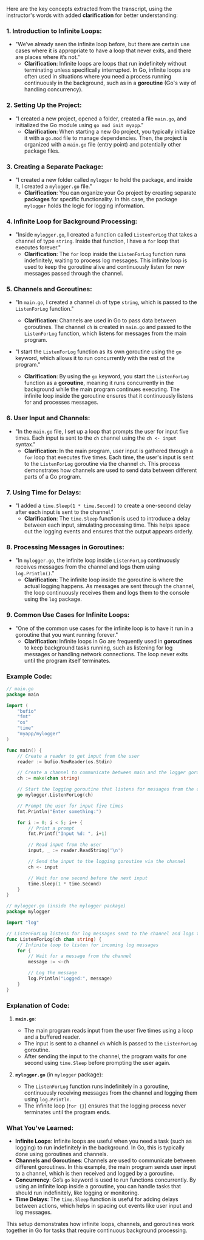Here are the key concepts extracted from the transcript, using the instructor's words with added **clarification** for better understanding:

### 1. **Introduction to Infinite Loops**:
   - "We’ve already seen the infinite loop before, but there are certain use cases where it is appropriate to have a loop that never exits, and there are places where it’s not."
     - **Clarification**: Infinite loops are loops that run indefinitely without terminating unless specifically interrupted. In Go, infinite loops are often used in situations where you need a process running continuously in the background, such as in a **goroutine** (Go's way of handling concurrency).

### 2. **Setting Up the Project**:
   - "I created a new project, opened a folder, created a file `main.go`, and initialized the Go module using `go mod init myapp`."
     - **Clarification**: When starting a new Go project, you typically initialize it with a `go.mod` file to manage dependencies. Then, the project is organized with a `main.go` file (entry point) and potentially other package files.

### 3. **Creating a Separate Package**:
   - "I created a new folder called `mylogger` to hold the package, and inside it, I created a `mylogger.go` file."
     - **Clarification**: You can organize your Go project by creating separate **packages** for specific functionality. In this case, the package `mylogger` holds the logic for logging information.

### 4. **Infinite Loop for Background Processing**:
   - "Inside `mylogger.go`, I created a function called `ListenForLog` that takes a channel of type `string`. Inside that function, I have a `for` loop that executes forever."
     - **Clarification**: The `for` loop inside the `ListenForLog` function runs indefinitely, waiting to process log messages. This infinite loop is used to keep the goroutine alive and continuously listen for new messages passed through the channel.

### 5. **Channels and Goroutines**:
   - "In `main.go`, I created a channel `ch` of type `string`, which is passed to the `ListenForLog` function."
     - **Clarification**: Channels are used in Go to pass data between goroutines. The channel `ch` is created in `main.go` and passed to the `ListenForLog` function, which listens for messages from the main program.

   - "I start the `ListenForLog` function as its own goroutine using the `go` keyword, which allows it to run concurrently with the rest of the program."
     - **Clarification**: By using the `go` keyword, you start the `ListenForLog` function as a **goroutine**, meaning it runs concurrently in the background while the main program continues executing. The infinite loop inside the goroutine ensures that it continuously listens for and processes messages.

### 6. **User Input and Channels**:
   - "In the `main.go` file, I set up a loop that prompts the user for input five times. Each input is sent to the `ch` channel using the `ch <- input` syntax."
     - **Clarification**: In the main program, user input is gathered through a `for` loop that executes five times. Each time, the user's input is sent to the `ListenForLog` goroutine via the channel `ch`. This process demonstrates how channels are used to send data between different parts of a Go program.

### 7. **Using Time for Delays**:
   - "I added a `time.Sleep(1 * time.Second)` to create a one-second delay after each input is sent to the channel."
     - **Clarification**: The `time.Sleep` function is used to introduce a delay between each input, simulating processing time. This helps space out the logging events and ensures that the output appears orderly.

### 8. **Processing Messages in Goroutines**:
   - "In `mylogger.go`, the infinite loop inside `ListenForLog` continuously receives messages from the channel and logs them using `log.Println()`."
     - **Clarification**: The infinite loop inside the goroutine is where the actual logging happens. As messages are sent through the channel, the loop continuously receives them and logs them to the console using the `log` package.

### 9. **Common Use Cases for Infinite Loops**:
   - "One of the common use cases for the infinite loop is to have it run in a goroutine that you want running forever."
     - **Clarification**: Infinite loops in Go are frequently used in **goroutines** to keep background tasks running, such as listening for log messages or handling network connections. The loop never exits until the program itself terminates.

### Example Code:

```go
// main.go
package main

import (
	"bufio"
	"fmt"
	"os"
	"time"
	"myapp/mylogger"
)

func main() {
	// Create a reader to get input from the user
	reader := bufio.NewReader(os.Stdin)

	// Create a channel to communicate between main and the logger goroutine
	ch := make(chan string)

	// Start the logging goroutine that listens for messages from the channel
	go mylogger.ListenForLog(ch)

	// Prompt the user for input five times
	fmt.Println("Enter something:")

	for i := 0; i < 5; i++ {
		// Print a prompt
		fmt.Printf("Input %d: ", i+1)

		// Read input from the user
		input, _ := reader.ReadString('\n')

		// Send the input to the logging goroutine via the channel
		ch <- input

		// Wait for one second before the next input
		time.Sleep(1 * time.Second)
	}
}

// mylogger.go (inside the mylogger package)
package mylogger

import "log"

// ListenForLog listens for log messages sent to the channel and logs them
func ListenForLog(ch chan string) {
	// Infinite loop to listen for incoming log messages
	for {
		// Wait for a message from the channel
		message := <-ch

		// Log the message
		log.Println("Logged:", message)
	}
}
```

### Explanation of Code:

1. **`main.go`**:
   - The main program reads input from the user five times using a loop and a buffered reader.
   - The input is sent to a channel `ch` which is passed to the `ListenForLog` goroutine.
   - After sending the input to the channel, the program waits for one second using `time.Sleep` before prompting the user again.

2. **`mylogger.go`** (in `mylogger` package):
   - The `ListenForLog` function runs indefinitely in a goroutine, continuously receiving messages from the channel and logging them using `log.Println`.
   - The infinite loop (`for {}`) ensures that the logging process never terminates until the program ends.

### What You've Learned:
- **Infinite Loops**: Infinite loops are useful when you need a task (such as logging) to run indefinitely in the background. In Go, this is typically done using goroutines and channels.
- **Channels and Goroutines**: Channels are used to communicate between different goroutines. In this example, the main program sends user input to a channel, which is then received and logged by a goroutine.
- **Concurrency**: Go’s `go` keyword is used to run functions concurrently. By using an infinite loop inside a goroutine, you can handle tasks that should run indefinitely, like logging or monitoring.
- **Time Delays**: The `time.Sleep` function is useful for adding delays between actions, which helps in spacing out events like user input and log messages.

This setup demonstrates how infinite loops, channels, and goroutines work together in Go for tasks that require continuous background processing.